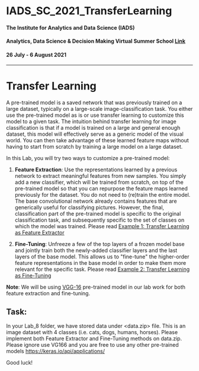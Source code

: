 # IADS_SC_2021_TransferLearning

#### The Institute for Analytics and Data Science (IADS) 
#### Analytics, Data Science & Decision Making Virtual Summer School [Link](https://www.iadssummerschool.com/)
#### 26 July - 6 August 2021

*** 

# Transfer Learning 

A pre-trained model is a saved network that was previously trained on a large dataset, typically on a large-scale image-classification task. You either use the pre-trained model as is or use transfer learning to customize this model to a given task. The intuition behind transfer learning for image classification is that if a model is trained on a large and general enough dataset, this model will effectively serve as a generic model of the visual world. You can then take advantage of these learned feature maps without having to start from scratch by training a large model on a large dataset.

In this Lab, you will try two ways to customize a pre-trained model:

1. **Feature Extraction**: Use the representations learned by a previous network to extract meaningful features from new samples. You simply add a new classifier, which will be trained from scratch, on top of the pre-trained model so that you can repurpose the feature maps learned previously for the dataset. You do not need to (re)train the entire model. The base convolutional network already contains features that are generically useful for classifying pictures. However, the final, classification part of the pre-trained model is specific to the original classification task, and subsequently specific to the set of classes on which the model was trained. Please read [Example 1: Transfer Learning as Feature Extractor](https://github.com/sagihaider/IADS_SC_2021_TransferLearning/blob/main/transfer_learning_FE.ipynb)

2. **Fine-Tuning**: Unfreeze a few of the top layers of a frozen model base and jointly train both the newly-added classifier layers and the last layers of the base model. This allows us to "fine-tune" the higher-order feature representations in the base model in order to make them more relevant for the specific task. Please read [Example 2: Transfer Learning as Fine-Tuning](https://github.com/sagihaider/IADS_SC_2021_TransferLearning/blob/main/transfer_learning_FT.ipynb)

**Note**: We will be using [VGG-16](https://www.tensorflow.org/api_docs/python/tf/keras/applications/VGG16) pre-trained model in our lab work for both feature extraction and fine-tuning. 

## Task: 

In your Lab_8 folder, we have stored data under <data.zip> file. This is an image dataset with 4 classes (i.e. cats, dogs, humans, horses). Please implement both Feature Extractor and Fine-Tuning methods on data.zip. Please ignore use VG166 and you are free to use any other pre-trained models https://keras.io/api/applications/

Good luck! 
